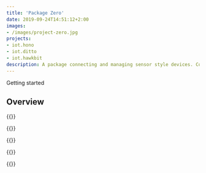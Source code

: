 ```yaml
---
title: 'Package Zero'
date: 2019-09-24T14:51:12+2:00
images:
- /images/project-zero.jpg
projects:
- iot.hono
- iot.ditto
- iot.hawkbit
description: A package connecting and managing sensor style devices. Connecting sensors to the cloud, processing data with a digital twin platform, and managing device firmware.
---
```


Getting started

## Overview

{{<row>}}

{{<col>}}

{{<img-fluid src="images/overview.svg" title="Overview diagram">}}

{{</col>}}

{{</row>}}
